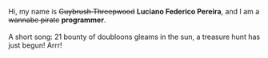 Hi, my name is ~~Guybrush Threepwood~~ **Luciano Federico Pereira**, and I am a ~~wannabe pirate~~ **programmer**.<br><br>A short song: 21 bounty of doubloons gleams in the sun, a treasure hunt has just begun! Arrr!
